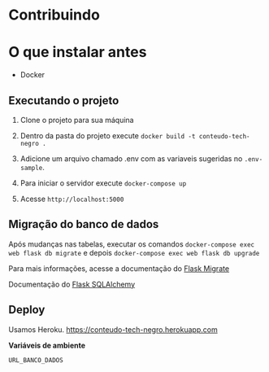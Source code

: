 # Contribuindo

# O que instalar antes

- Docker

## Executando o projeto

1. Clone o projeto para sua máquina

2. Dentro da pasta do projeto execute `docker build -t conteudo-tech-negro .`

3. Adicione um arquivo chamado .env com as variaveis sugeridas no `.env-sample`.

4. Para iniciar o servidor execute `docker-compose up`

5. Acesse `http://localhost:5000`

## Migração do banco de dados

Após mudanças nas tabelas, executar os comandos `docker-compose exec web flask db migrate` e depois `docker-compose exec web flask db upgrade`

Para mais informações, acesse a documentação do [Flask Migrate](https://flask-migrate.readthedocs.io/en/latest/)

Documentação do [Flask SQLAlchemy](http://flask-sqlalchemy.pocoo.org/2.1/)

## Deploy

Usamos Heroku.
https://conteudo-tech-negro.herokuapp.com

**Variáveis de ambiente**

`URL_BANCO_DADOS`

